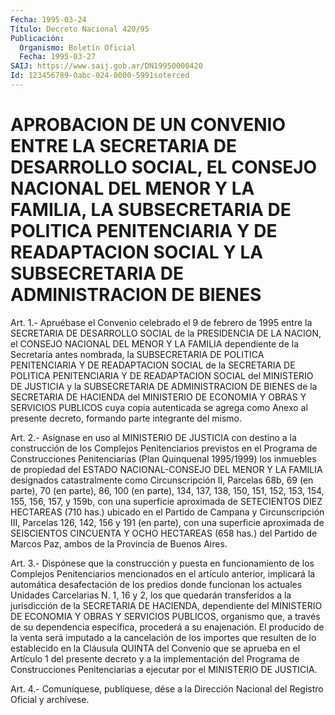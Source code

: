 ```yaml
---
Fecha: 1995-03-24
Título: Decreto Nacional 420/95
Publicación:
  Organismo: Boletín Oficial
  Fecha: 1995-03-27
SAIJ: https://www.saij.gob.ar/DN19950000420
Id: 123456789-0abc-024-0000-5991soterced
---
```

# APROBACION DE UN CONVENIO ENTRE LA SECRETARIA DE DESARROLLO SOCIAL, EL CONSEJO NACIONAL DEL MENOR Y LA FAMILIA, LA SUBSECRETARIA DE POLITICA PENITENCIARIA Y DE READAPTACION SOCIAL Y LA SUBSECRETARIA DE ADMINISTRACION DE BIENES

<a id="1"></a>
Art.  1.-  Apruébase  el Convenio celebrado el 9 de febrero de 1995 entre la SECRETARIA DE  DESARROLLO SOCIAL de la PRESIDENCIA DE LA NACION, el CONSEJO NACIONAL  DEL  MENOR Y LA FAMILIA dependiente de  la  Secretaría  antes  nombrada, la SUBSECRETARIA  DE  POLITICA PENITENCIARIA  Y  DE  READAPTACION   SOCIAL  de  la  SECRETARIA  DE POLITICA PENITENCIARIA Y DE READAPTACION  SOCIAL  del MINISTERIO DE JUSTICIA  y  la  SUBSECRETARIA  DE ADMINISTRACION DE BIENES  de  la SECRETARIA  DE  HACIENDA  del MINISTERIO  DE  ECONOMIA  Y  OBRAS  Y SERVICIOS PUBLICOS cuya  copia  autenticada se agrega como Anexo al presente decreto, formando parte integrante del mismo.

<a id="2"></a>
Art. 2.- Asígnase en uso al MINISTERIO DE JUSTICIA con destino a la construcción  de  los Complejos Penitenciarios previstos en el Programa  de  Construcciones    Penitenciarias    (Plan  Quinquenal 1995/1999)  los  inmuebles de propiedad del ESTADO NACIONAL-CONSEJO DEL MENOR Y LA FAMILIA designados catastralmente como Circunscripción II,  Parcelas  68b,  69  (en parte), 70 (en parte), 86, 100 (en parte), 134, 137, 138, 150, 151,  152,  153,  154, 155, 156,  157,  y  159b,  con  una superficie aproximada de SETECIENTOS DIEZ  HECTAREAS (710 has.) ubicado  en  el  Partido  de  Campana  y Circunscripción  III,  Parcelas 126, 142, 156 y 191 (en parte), con una  superficie  aproximada    de   SEISCIENTOS  CINCUENTA  Y  OCHO HECTAREAS  (658  has.)  del Partido de  Marcos  Paz,  ambos  de  la Provincia de Buenos Aires.

<a id="3"></a>
Art. 3.- Dispónese que la construcción y puesta en funcionamiento  de  los  Complejos Penitenciarios mencionados en el artículo anterior, implicará  la  automática  desafectación  de los predios donde funcionan los actuales Unidades Carcelarias N. 1,  16 y  2,  los  que  quedarán  transferidos  a  la  jurisdicción  de la SECRETARIA  DE  HACIENDA, dependiente del MINISTERIO DE ECONOMIA  Y OBRAS  Y  SERVICIOS   PUBLICOS,  organismo  que,  a  través  de  su dependencia específica,  procederá  a  su enajenación. El producido de  la venta será imputado a la cancelación  de  los  importes  que resulten  de  lo establecido en la Cláusula QUINTA del Convenio que se aprueba en el Artículo 1 del presente decreto y a la implementación  del  Programa  de  Construcciones  Penitenciarias a ejecutar por el MINISTERIO DE JUSTICIA.

<a id="4"></a>
Art. 4.- Comuníquese, publíquese, dése a la Dirección Nacional del Registro Oficial y archívese.